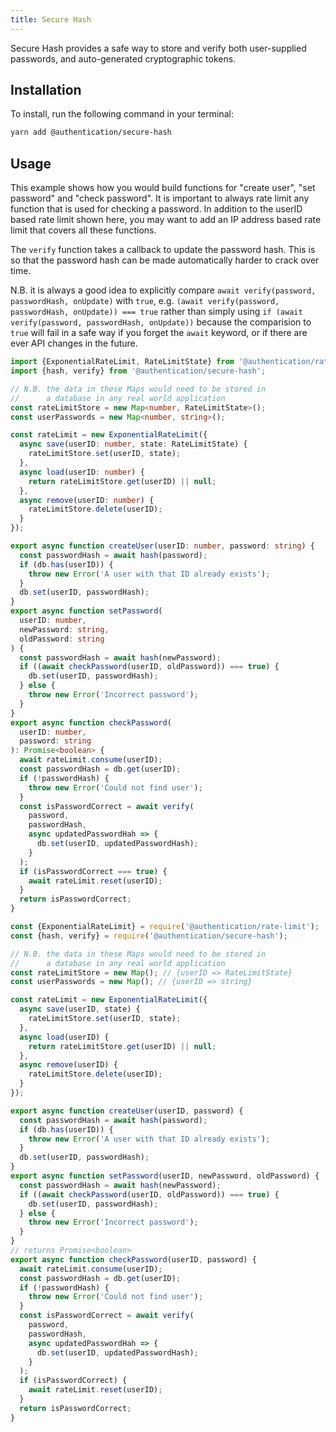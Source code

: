 ```yaml
---
title: Secure Hash
---
```


Secure Hash provides a safe way to store and verify both user-supplied passwords, and auto-generated cryptographic tokens.

## Installation

To install, run the following command in your terminal:

```sh
yarn add @authentication/secure-hash
```

## Usage

This example shows how you would build functions for "create user", "set password" and "check password". It is important to always rate limit any function that is used for checking a password. In addition to the userID based rate limit shown here, you may want to add an IP address based rate limit that covers all these functions.

The `verify` function takes a callback to update the password hash. This is so that the password hash can be made automatically harder to crack over time.

N.B. it is always a good idea to explicitly compare `await verify(password, passwordHash, onUpdate)` with `true`, e.g. `(await verify(password, passwordHash, onUpdate)) === true` rather than simply using `if (await verify(password, passwordHash, onUpdate))` because the comparision to `true` will fail in a safe way if you forget the `await` keyword, or if there are ever API changes in the future.

```typescript
import {ExponentialRateLimit, RateLimitState} from '@authentication/rate-limit';
import {hash, verify} from '@authentication/secure-hash';

// N.B. the data in these Maps would need to be stored in
//      a database in any real world application
const rateLimitStore = new Map<number, RateLimitState>();
const userPasswords = new Map<number, string>();

const rateLimit = new ExponentialRateLimit({
  async save(userID: number, state: RateLimitState) {
    rateLimitStore.set(userID, state);
  },
  async load(userID: number) {
    return rateLimitStore.get(userID) || null;
  },
  async remove(userID: number) {
    rateLimitStore.delete(userID);
  }
});

export async function createUser(userID: number, password: string) {
  const passwordHash = await hash(password);
  if (db.has(userID)) {
    throw new Error('A user with that ID already exists');
  }
  db.set(userID, passwordHash);
}
export async function setPassword(
  userID: number,
  newPassword: string,
  oldPassword: string
) {
  const passwordHash = await hash(newPassword);
  if ((await checkPassword(userID, oldPassword)) === true) {
    db.set(userID, passwordHash);
  } else {
    throw new Error('Incorrect password');
  }
}
export async function checkPassword(
  userID: number,
  password: string
): Promise<boolean> {
  await rateLimit.consume(userID);
  const passwordHash = db.get(userID);
  if (!passwordHash) {
    throw new Error('Could not find user');
  }
  const isPasswordCorrect = await verify(
    password,
    passwordHash,
    async updatedPasswordHah => {
      db.set(userID, updatedPasswordHash);
    }
  );
  if (isPasswordCorrect === true) {
    await rateLimit.reset(userID);
  }
  return isPasswordCorrect;
}
```

```javascript
const {ExponentialRateLimit} = require('@authentication/rate-limit');
const {hash, verify} = require('@authentication/secure-hash');

// N.B. the data in these Maps would need to be stored in
//      a database in any real world application
const rateLimitStore = new Map(); // {userID => RateLimitState}
const userPasswords = new Map(); // {userID => string}

const rateLimit = new ExponentialRateLimit({
  async save(userID, state) {
    rateLimitStore.set(userID, state);
  },
  async load(userID) {
    return rateLimitStore.get(userID) || null;
  },
  async remove(userID) {
    rateLimitStore.delete(userID);
  }
});

export async function createUser(userID, password) {
  const passwordHash = await hash(password);
  if (db.has(userID)) {
    throw new Error('A user with that ID already exists');
  }
  db.set(userID, passwordHash);
}
export async function setPassword(userID, newPassword, oldPassword) {
  const passwordHash = await hash(newPassword);
  if ((await checkPassword(userID, oldPassword)) === true) {
    db.set(userID, passwordHash);
  } else {
    throw new Error('Incorrect password');
  }
}
// returns Promise<boolean>
export async function checkPassword(userID, password) {
  await rateLimit.consume(userID);
  const passwordHash = db.get(userID);
  if (!passwordHash) {
    throw new Error('Could not find user');
  }
  const isPasswordCorrect = await verify(
    password,
    passwordHash,
    async updatedPasswordHah => {
      db.set(userID, updatedPasswordHash);
    }
  );
  if (isPasswordCorrect) {
    await rateLimit.reset(userID);
  }
  return isPasswordCorrect;
}
```
